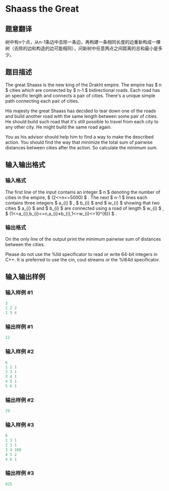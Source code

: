 # Shaass the Great

## 题意翻译

树中有n个点，从n-1条边中去除一条边，再构建一条相同长度的边重新构成一棵树（去除的边和构造的边可能相同），问新树中任意两点之间距离的总和最小是多少。

## 题目描述

The great Shaass is the new king of the Drakht empire. The empire has $ n $ cities which are connected by $ n-1 $ bidirectional roads. Each road has an specific length and connects a pair of cities. There's a unique simple path connecting each pair of cities.

His majesty the great Shaass has decided to tear down one of the roads and build another road with the same length between some pair of cities. He should build such road that it's still possible to travel from each city to any other city. He might build the same road again.

You as his advisor should help him to find a way to make the described action. You should find the way that minimize the total sum of pairwise distances between cities after the action. So calculate the minimum sum.

## 输入输出格式

### 输入格式

The first line of the input contains an integer $ n $ denoting the number of cities in the empire, $ (2<=n<=5000) $ . The next $ n-1 $ lines each contains three integers $ a_{i} $ , $ b_{i} $ and $ w_{i} $ showing that two cities $ a_{i} $ and $ b_{i} $ are connected using a road of length $ w_{i} $ , $ (1<=a_{i},b_{i}<=n,a_{i}≠b_{i},1<=w_{i}<=10^{6}) $ .

### 输出格式

On the only line of the output print the minimum pairwise sum of distances between the cities.

Please do not use the %lld specificator to read or write 64-bit integers in C++. It is preferred to use the cin, cout streams or the %I64d specificator.

## 输入输出样例

### 输入样例 #1

```cpp
3
1 2 2
1 3 4

```
### 输出样例 #1

```cpp
12

```
### 输入样例 #2

```cpp
6
1 2 1
2 3 1
3 4 1
4 5 1
5 6 1

```
### 输出样例 #2

```cpp
29

```
### 输入样例 #3

```cpp
6
1 3 1
2 3 1
3 4 100
4 5 2
4 6 1

```
### 输出样例 #3

```cpp
825

```
